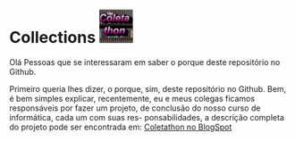 # <h1>Collections <img width="60" src="./app/assets/images/logo.jpeg"></h1>

Olá Pessoas que se interessaram em saber
o porque deste repositório no Github.

Primeiro queria lhes dizer, o porque, sim,
deste repositório no Github. Bem, é bem simples
explicar, recentemente, eu e meus colegas ficamos
responsáveis por fazer um projeto, de conclusão do
nosso curso de informática, cada um com suas res-
ponsabilidades, a descrição completa do projeto
pode ser encontrada em:
<a href="https://colethaton.blogspot.com">
	Coletathon no BlogSpot
</a>

